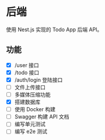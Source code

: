 # 后端

使用 Nest.js 实现的 Todo App 后端 API。

## 功能

- [x] /user 接口
- [x] /todo 接口
- [x] /auth/login 登陆接口
- [ ] 文件上传接口
- [ ] 多媒体压缩功能
- [x] 搭建数据库
- [ ] 使用 Docker 构建
- [ ] Swagger 构建 API 文档
- [ ] 编写单元测试
- [ ] 编写 e2e 测试
